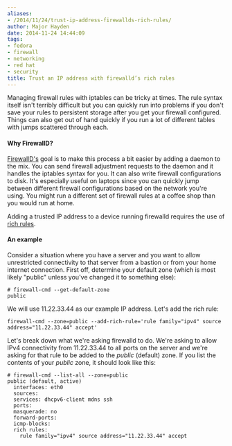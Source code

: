 ```yaml
---
aliases:
- /2014/11/24/trust-ip-address-firewallds-rich-rules/
author: Major Hayden
date: 2014-11-24 14:44:09
tags:
- fedora
- firewall
- networking
- red hat
- security
title: Trust an IP address with firewalld’s rich rules
---
```


Managing firewall rules with iptables can be tricky at times. The rule syntax itself isn't terribly difficult but you can quickly run into problems if you don't save your rules to persistent storage after you get your firewall configured. Things can also get out of hand quickly if you run a lot of different tables with jumps scattered through each.

#### Why FirewallD?

[FirewallD's][1] goal is to make this process a bit easier by adding a daemon to the mix. You can send firewall adjustment requests to the daemon and it handles the iptables syntax for you. It can also write firewall configurations to disk. It's especially useful on laptops since you can quickly jump between different firewall configurations based on the network you're using. You might run a different set of firewall rules at a coffee shop than you would run at home.

Adding a trusted IP address to a device running firewalld requires the use of [rich rules][2].

#### An example

Consider a situation where you have a server and you want to allow unrestricted connectivity to that server from a bastion or from your home internet connection. First off, determine your default zone (which is most likely "public" unless you've changed it to something else):

```
# firewall-cmd --get-default-zone
public
```


We will use 11.22.33.44 as our example IP address. Let's add the rich rule:

```
firewall-cmd --zone=public --add-rich-rule='rule family="ipv4" source address="11.22.33.44" accept'
```


Let's break down what we're asking firewalld to do. We're asking to allow IPv4 connectivity from 11.22.33.44 to all ports on the server and we're asking for that rule to be added to the _public_ (default) zone. If you list the contents of your _public_ zone, it should look like this:

```
# firewall-cmd --list-all --zone=public
public (default, active)
  interfaces: eth0
  sources:
  services: dhcpv6-client mdns ssh
  ports:
  masquerade: no
  forward-ports:
  icmp-blocks:
  rich rules:
	rule family="ipv4" source address="11.22.33.44" accept
```


 [1]: https://fedoraproject.org/wiki/FirewallD
 [2]: https://fedoraproject.org/wiki/Features/FirewalldRichLanguage#Handle_rich_rules_with_the_command_line_client